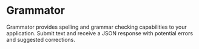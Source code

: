 # Grammator
Grammator provides spelling and grammar checking capabilities to your application. Submit text and receive a JSON response with potential errors and suggested corrections.
